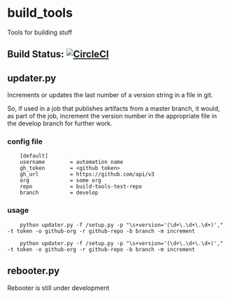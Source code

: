 # build_tools

Tools for building stuff

## Build Status: [![CircleCI](https://circleci.com/gh/nikogura/build-tools.svg?style=svg)](https://circleci.com/gh/nikogura/build-tools)

## updater.py
Increments or updates the last number of a version string in a file in git.

So, if used in a job that publishes artifacts from a master branch, it would, as part of the job, increment the version number in the appropriate file in the develop branch for further work.

### config file

        [default]
        username        = automation name
        gh_token        = <github token>
        gh_url          = https://github.com/api/v3
        org             = some org
        repo            = build-tools-test-repo
        branch          = develop
        
### usage

        python updater.py -f /setup.py -p "\s+version='(\d+\.\d+\.\d+)'," -t token -o github-org -r github-repo -b branch -m increment
        
        python updater.py -f /setup.py -p "\s+version='(\d+\.\d+\.\d+)'," -t token -o github-org -r github-repo -b branch -m increment
        

## rebooter.py
Rebooter is still under development

